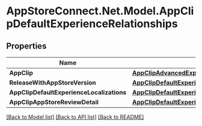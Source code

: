 # AppStoreConnect.Net.Model.AppClipDefaultExperienceRelationships

## Properties

Name | Type | Description | Notes
------------ | ------------- | ------------- | -------------
**AppClip** | [**AppClipAdvancedExperienceRelationshipsAppClip**](AppClipAdvancedExperienceRelationshipsAppClip.md) |  | [optional] 
**ReleaseWithAppStoreVersion** | [**AppClipDefaultExperienceRelationshipsReleaseWithAppStoreVersion**](AppClipDefaultExperienceRelationshipsReleaseWithAppStoreVersion.md) |  | [optional] 
**AppClipDefaultExperienceLocalizations** | [**AppClipDefaultExperienceRelationshipsAppClipDefaultExperienceLocalizations**](AppClipDefaultExperienceRelationshipsAppClipDefaultExperienceLocalizations.md) |  | [optional] 
**AppClipAppStoreReviewDetail** | [**AppClipDefaultExperienceRelationshipsAppClipAppStoreReviewDetail**](AppClipDefaultExperienceRelationshipsAppClipAppStoreReviewDetail.md) |  | [optional] 

[[Back to Model list]](../README.md#documentation-for-models) [[Back to API list]](../README.md#documentation-for-api-endpoints) [[Back to README]](../README.md)

